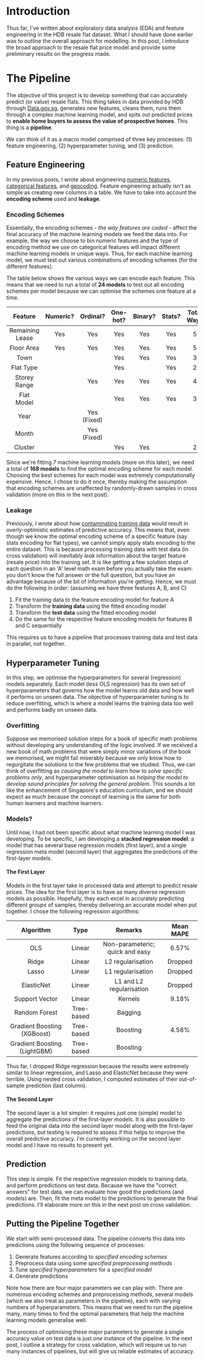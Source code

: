 # Introduction
Thus far, I've written about exploratory data analysis (EDA) and feature engineering in the HDB resale flat dataset. What I should have done earlier was to outline the overall approach for modelling. In this post, I introduce the broad approach to the resale flat price model and provide some preliminary results on the progress made.  
  
# The Pipeline
The objective of this project is to develop something that can accurately predict (or value) resale flats. This thing takes in data provided by HDB through [Data.gov.sg](https://data.gov.sg/), generates new features, cleans them, runs them through a complex machine learning model, and spits out predicted prices to **enable home buyers to assess the value of prospective homes**. This thing is a **pipeline**.
  
We can think of it as a macro model comprised of three key processes: (1) feature engineering, (2) hyperparameter tuning, and (3) prediction.  
  
## Feature Engineering
In my previous posts, I wrote about engineering [numeric features](https://chrischow.github.io/dataandstuff/2018-09-08-hdb-feature-engineering-i/), [categorical features](http://www.google.com), and [geocoding](https://chrischow.github.io/dataandstuff/2018-09-16-hdb-feature-engineering-ii/). Feature engineering actually isn't as simple as creating new columns in a table. We have to take into account the **encoding scheme** used and **leakage**.  
  
### Encoding Schemes
Essentially, the encoding schemes - *the way features are coded* - affect the final accuracy of the machine learning models we feed the data into. For example, the way we choose to bin numeric features and the type of encoding method we use on categorical features will impact different machine learning models in unique ways. Thus, for each machine learning model, we must test out various combinations of encoding schemes (for the different features).  
  
The table below shows the various ways we can encode each feature. This means that we need to run a total of **24 models** to test out all encoding schemes per model because we can optimise the schemes one feature at a time.  
  
|     Feature     | Numeric? |   Ordinal?  | One-hot? | Binary? | Stats? | Total Ways |
|:---------------:|:--------:|:-----------:|:--------:|:-------:|:------:|:----------:|
| Remaining Lease |    Yes   |     Yes     |    Yes   |   Yes   |   Yes  |      5     |
|    Floor Area   |    Yes   |     Yes     |    Yes   |   Yes   |   Yes  |      5     |
|       Town      |          |             |    Yes   |   Yes   |   Yes  |      3     |
|    Flat Type    |          |             |    Yes   |         |   Yes  |      2     |
|   Storey Range  |          |     Yes     |    Yes   |   Yes   |   Yes  |      4     |
|    Flat Model   |          |             |    Yes   |   Yes   |   Yes  |      3     |
|       Year      |          | Yes (Fixed) |          |         |        |            |
|      Month      |          | Yes (Fixed) |          |         |        |            |
|     Cluster     |          |             |    Yes   |   Yes   |        |      2     |
  
Since we're fitting 7 machine learning models (more on this later), we need a total of **168 models** to find the optimal encoding scheme for each model. Choosing the best schemes for each model was extremely computationally expensive. Hence, I chose to do it once, thereby making the assumption that encoding schemes are unaffected by randomly-drawn samples in cross validation (more on this in the next post).  
  
### Leakage
Previously, I wrote about how [contaminating training data](https://chrischow.github.io/dataandstuff/2018-09-01-preventing-contamination/) would result in overly-optimistic estimates of predictive accuracy. This means that, even though we know the optimal encoding scheme of a specific feature (say stats encoding for flat types), we cannot simply apply stats encoding to the entire dataset. This is because processing training data with test data (in cross validation) will inevitably *leak* information about the target feature (resale price) into the training set. It is like getting a few solution steps of each question in an 'A' level math exam before you actually take the exam: you don't know the full answer or the full question, but you have an advantage because of the bit of information you're getting. Hence, we must do the following in order: (assuming we have three features A, B, and C)  
  
1. Fit the training data to the feature encoding model for feature A
2. Transform the **training data** using the fitted encoding model
3. Transform the **test data** using the fitted encoding model
4. Do the same for the respective feature encoding models for features B and C sequentially
  
This requires us to have a pipeline that processes training data and test data in parallel, not together.
  
## Hyperparameter Tuning
In this step, we optimise the hyperparameters for several (regression) models separately. Each model (less OLS regression) has its own set of hyperparameters that governs how the model learns old data and how well it performs on unseen data. The objective of hyperparameter tuning is to reduce overfitting, which is where a model learns the training data too well and performs badly on unseen data.  
  
### Overfitting
Suppose we memorised solution steps for a book of specific math problems without developing any understanding of the logic involved. If we received a new book of math problems that were simply minor variations of the book we memorised, we might fail miserably because we only know how to regurgitate the solutions to the few problems that we studied. Thus, we can think of overfitting as *causing the model to learn how to solve specific problems only*, and hyperparameter optimisation as *helping the model to develop sound principles for solving the general problem*. This sounds a lot like the enhancement of Singapore's education curriculum, and we should expect as much because the concept of learning is the same for both human learners and machine learners.  
  
### Models?
Until now, I had not been specific about what machine learning model I was developing. To be specific, I am developing a **stacked regression model**: a model that has several base regression models (first layer), and a single regression meta model (second layer) that aggregates the predictions of the first-layer models.  
  
#### The First Layer
Models in the first layer take in processed data and attempt to predict resale prices. The idea for the first layer is to have as many diverse regression models as possible. Hopefully, they each excel in accurately predicting different *groups* of samples, thereby delivering an accurate model when put together. I chose the following regression algorithms:  
  
|           Algorithm          |    Type    |             Remarks             | Mean MAPE |
|:----------------------------:|:----------:|:-------------------------------:|:---------:|
| OLS                          |   Linear   | Non-parameteric; quick and easy |   6.57%   |
| Ridge                        |   Linear   | L2 regularisation               |  Dropped  |
| Lasso                        |   Linear   | L1 regularisation               |  Dropped  |
| ElasticNet                   |   Linear   | L1 and L2 regularisation        |  Dropped  |
| Support Vector               |   Linear   | Kernels                         |   9.18%   |
| Random Forest                | Tree-based | Bagging                         |           |
| Gradient Boosting (XGBoost)  | Tree-based | Boosting                        |   4.58%   |
| Gradient Boosting (LightGBM) | Tree-based | Boosting                        |           |
  
Thus far, I dropped Ridge regression because the results were extremely similar to linear regression, and Lasso and ElasticNet because they were terrible. Using nested cross validation, I computed estimates of their out-of-sample prediction (last column).   
  
#### The Second Layer
The second layer is a lot simpler: it requires just one (simple) model to aggregate the predictions of the first-layer models. It is also possible to feed the original data into the second layer model along with the first-layer predictions, but testing is required to assess if this helps to improve the overall predictive accuracy. I'm currently working on the second layer model and I have no results to present yet.  
  
## Prediction
This step is simple. Fit the respective regression models to training data, and perform predictions on test data. Because we have the "correct answers" for test data, we can evaluate how good the predictions (and models) are. Then, fit the meta model to the predictions to generate the final predictions. I'll elaborate more on this in the next post on cross validation.  
  
## Putting the Pipeline Together
We start with semi-processed data. The pipeline converts this data into predictions using the following sequence of processes:  
  
1. Generate features according to *specified encoding schemes*
2. Preprocess data using some *specified preprocessing methods*
3. Tune *specified hyperparameters* for a *specified model*
4. Generate predictions
  
Note how there are four major parameters we can play with. There are numerous encoding schemes and preprocessing methods, several models (which we also treat as parameters in the pipeline), each with varying numbers of hyperparameters. This means that we need to run the pipeline many, many times to find the optimal parameters that help the machine learning models generalise well.  
  
The process of optimising these major parameters to generate a single accuracy value on test data is just *one instance* of the pipeline. In the next post, I outline a strategy for cross validation, which will require us to run many instances of pipelines, but will give us reliable estimates of accuracy.  
  

